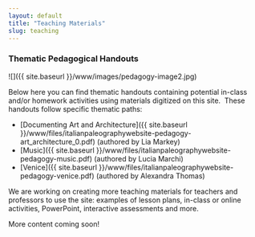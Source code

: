 ```yaml
---
layout: default
title: "Teaching Materials"
slug: teaching
---
```


### Thematic Pedagogical Handouts

![]({{ site.baseurl }}/www/images/pedagogy-image2.jpg)

Below here you can find thematic handouts containing potential in-class and/or homework activities using materials digitized on this site.  These handouts follow specific thematic paths:

* [Documenting Art and Architecture]({{ site.baseurl }}/www/files/italianpaleographywebsite-pedagogy-art_architecture_0.pdf) (authored by Lia Markey)
* [Music]({{ site.baseurl }}/www/files/italianpaleographywebsite-pedagogy-music.pdf) (authored by Lucia Marchi)
* [Venice]({{ site.baseurl }}/www/files/italianpaleographywebsite-pedagogy-venice.pdf) (authored by Alexandra Thomas)

We are working on creating more teaching materials for teachers and professors to use the site: examples of lesson plans, in-class or online activities, PowerPoint, interactive assessments and more.

More content coming soon!
